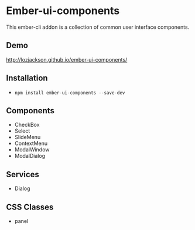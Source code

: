 # Ember-ui-components

This ember-cli addon is a collection of common user interface components.

## Demo

http://lozjackson.github.io/ember-ui-components/

## Installation

* `npm install ember-ui-components --save-dev`

## Components

* CheckBox
* Select
* SlideMenu
* ContextMenu
* ModalWindow
* ModalDialog

## Services

* Dialog

## CSS Classes

* panel

